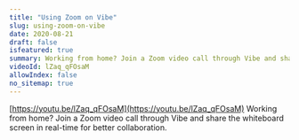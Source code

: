 ```yaml
---
title: "Using Zoom on Vibe"
slug: using-zoom-on-vibe
date: 2020-08-21
draft: false
isfeatured: true
summary: Working from home? Join a Zoom video call through Vibe and share the whiteboard screen in real-time for better collaboration. 
videoId: lZaq_qFOsaM
allowIndex: false
no_sitemap: true
---
```




[https://youtu.be/lZaq_qFOsaM](https://youtu.be/lZaq_qFOsaM)
Working from home? Join a Zoom video call through Vibe and share the whiteboard screen in real-time for better collaboration. 
